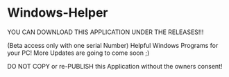 # Windows-Helper

YOU CAN DOWNLOAD THIS APPLICATION UNDER THE RELEASES!!!



(Beta access only with one serial Number) Helpful Windows Programs for your PC! More Updates are going to come soon ;)

DO NOT COPY or re-PUBLISH this Application without the owners consent!

